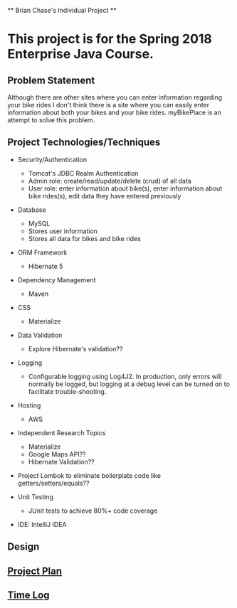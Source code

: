 
** Brian Chase's Individual Project **

# This project is for the Spring 2018 Enterprise Java Course.

## Problem Statement

Although there are other sites where you can enter information regarding your bike rides I don't think there is a site where you can easily enter information about both your bikes and your bike rides.  myBikePlace is an attempt to solve this problem.

## Project Technologies/Techniques

* Security/Authentication
	* Tomcat's JDBC Realm Authentication
	* Admin role: create/read/update/delete (crud) of all data
	* User role: enter information about bike(s), enter information about bike rides(s), edit data they have entered previously
	
* Database
	* MySQL
	* Stores user information
	* Stores all data for bikes and bike rides

* ORM Framework
	* Hibernate 5

* Dependency Management
	* Maven

* CSS
	* Materialize

* Data Validation
	* Explore Hibernate's validation??

* Logging
	* Configurable logging using Log4J2. In production, only errors will normally be logged, but logging at a debug level can be turned on to facilitate trouble-shooting.

* Hosting
	* AWS

* Independent Research Topics
	* Materialize
	* Google Maps API??
	* Hibernate Validation??

* Project Lombok to eliminate boilerplate code like getters/setters/equals??

* Unit Testing
	* JUnit tests to achieve 80%+ code coverage
	
* IDE: IntelliJ IDEA

## Design

## [Project Plan](/Users/sighguy4/IdeaProjects/myBikePlace/src/ProjectPlan.md "Project Plan")

## [Time Log](timeLog.md)